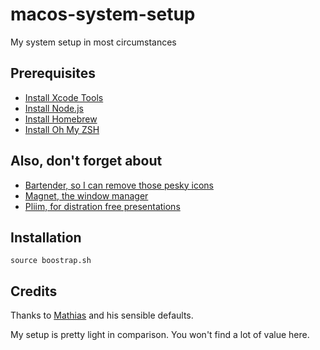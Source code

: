 # macos-system-setup
My system setup in most circumstances

## Prerequisites
* [Install Xcode Tools](http://railsapps.github.io/xcode-command-line-tools.html)
* [Install Node.js](https://nodejs.org/en/)
* [Install Homebrew](https://brew.sh/)
* [Install Oh My ZSH](https://github.com/robbyrussell/oh-my-zsh)

## Also, don't forget about
* [Bartender, so I can remove those pesky icons](https://www.macbartender.com/)
* [Magnet, the window manager](https://itunes.apple.com/us/app/magnet/id441258766?mt=12)
* [Pliim, for distration free presentations](https://zehfernandes.github.io/pliim/)

## Installation
`source boostrap.sh`

## Credits
Thanks to [Mathias](https://github.com/mathiasbynens/dotfiles) and his sensible defaults. 

My setup is pretty light in comparison. You won't find a lot of value here.

